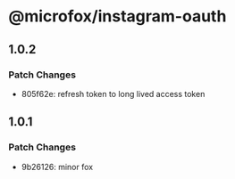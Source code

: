 # @microfox/instagram-oauth

## 1.0.2

### Patch Changes

- 805f62e: refresh token to long lived access token

## 1.0.1

### Patch Changes

- 9b26126: minor fox
